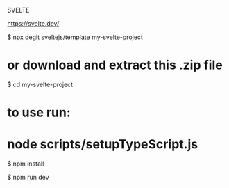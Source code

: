 SVELTE

https://svelte.dev/


$ npx degit sveltejs/template my-svelte-project
# or download and extract this .zip file

$ cd my-svelte-project

# to use  run:
# node scripts/setupTypeScript.js

$ npm install

$ npm run dev
